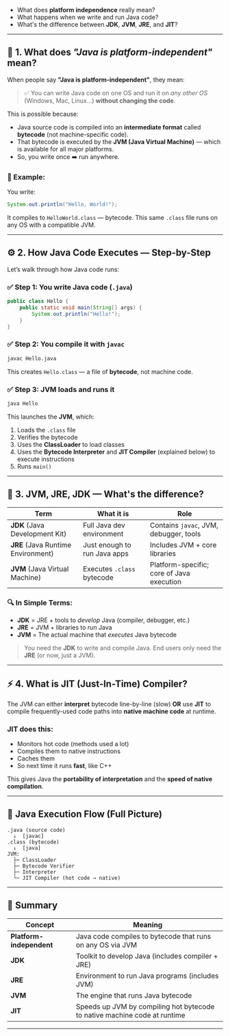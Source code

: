 
* What does **platform independence** really mean?
* What happens when we write and run Java code?
* What's the difference between **JDK**, **JVM**, **JRE**, and **JIT**?


---

## 🧠 1. What does *"Java is platform-independent"* mean?

When people say **"Java is platform-independent"**, they mean:

> ✅ You can write Java code on one OS and run it on *any other OS* (Windows, Mac, Linux...) **without changing the code**.

This is possible because:

* Java source code is compiled into an **intermediate format** called **bytecode** (not machine-specific code).
* That bytecode is executed by the **JVM (Java Virtual Machine)** — which is available for all major platforms.
* So, you write once ➡️ run anywhere.

### 🔸 Example:

You write:

```java
System.out.println("Hello, World!");
```

It compiles to `HelloWorld.class` — bytecode.
This same `.class` file runs on any OS with a compatible JVM.

---

## ⚙️ 2. How Java Code Executes — Step-by-Step

Let’s walk through how Java code runs:

### ✅ Step 1: You write Java code (`.java`)

```java
public class Hello {
    public static void main(String[] args) {
        System.out.println("Hello!");
    }
}
```

### ✅ Step 2: You compile it with `javac`

```bash
javac Hello.java
```

This creates `Hello.class` — a file of **bytecode**, not machine code.

### ✅ Step 3: JVM loads and runs it

```bash
java Hello
```

This launches the **JVM**, which:

1. Loads the `.class` file
2. Verifies the bytecode
3. Uses the **ClassLoader** to load classes
4. Uses the **Bytecode Interpreter** and **JIT Compiler** (explained below) to execute instructions
5. Runs `main()`

---

## 🧱 3. JVM, JRE, JDK — What's the difference?

| Term                               | What it is                   | Role                                      |
| ---------------------------------- | ---------------------------- | ----------------------------------------- |
| **JDK** (Java Development Kit)     | Full Java dev environment    | Contains `javac`, JVM, debugger, tools    |
| **JRE** (Java Runtime Environment) | Just enough to run Java apps | Includes JVM + core libraries             |
| **JVM** (Java Virtual Machine)     | Executes `.class` bytecode   | Platform-specific; core of Java execution |

### 🔍 In Simple Terms:

* **JDK** = JRE + tools to *develop* Java (compiler, debugger, etc.)
* **JRE** = JVM + libraries to *run* Java
* **JVM** = The actual machine that *executes* Java bytecode

> You need the **JDK** to write and compile Java.
> End users only need the **JRE** (or now, just a JVM).

---

## ⚡ 4. What is JIT (Just-In-Time) Compiler?

The JVM can either **interpret** bytecode line-by-line (slow)
**OR** use **JIT** to compile frequently-used code paths into **native machine code** at runtime.

### JIT does this:

* Monitors hot code (methods used a lot)
* Compiles them to native instructions
* Caches them
* So next time it runs **fast**, like C++

This gives Java the **portability of interpretation** and the **speed of native compilation**.

---

## 🔁 Java Execution Flow (Full Picture)

```
.java (source code)
  ↓  [javac]
.class (bytecode)
  ↓  [java]
JVM:
  ├─ ClassLoader
  ├─ Bytecode Verifier
  ├─ Interpreter
  └─ JIT Compiler (hot code → native)
```

---

## 🧩 Summary

| Concept                  | Meaning                                                                   |
| ------------------------ | ------------------------------------------------------------------------- |
| **Platform-independent** | Java code compiles to bytecode that runs on any OS via JVM                |
| **JDK**                  | Toolkit to develop Java (includes compiler + JRE)                         |
| **JRE**                  | Environment to run Java programs (includes JVM)                           |
| **JVM**                  | The engine that runs Java bytecode                                        |
| **JIT**                  | Speeds up JVM by compiling hot bytecode to native machine code at runtime |

---


